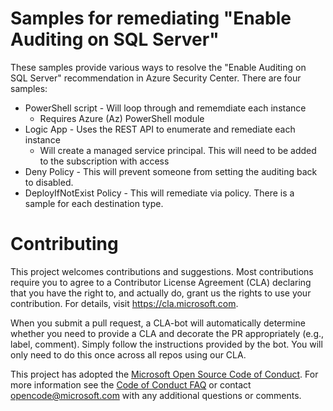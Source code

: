# Samples for remediating "Enable Auditing on SQL Server"

These samples provide various ways to resolve the "Enable Auditing on SQL Server" recommendation
in Azure Security Center.  There are four samples:

* PowerShell script - Will loop through and rememdiate each instance
    - Requires Azure (Az) PowerShell module
* Logic App - Uses the REST API to enumerate and remediate each instance
    - Will create a managed service principal.  This will need to be added to the subscription 
    with access
* Deny Policy - This will prevent someone from setting the auditing back to disabled.
* DeployIfNotExist Policy - This will remediate via policy.  There is a sample for each destination type.


# Contributing

This project welcomes contributions and suggestions.  Most contributions require you to agree to a
Contributor License Agreement (CLA) declaring that you have the right to, and actually do, grant us
the rights to use your contribution. For details, visit https://cla.microsoft.com.

When you submit a pull request, a CLA-bot will automatically determine whether you need to provide
a CLA and decorate the PR appropriately (e.g., label, comment). Simply follow the instructions
provided by the bot. You will only need to do this once across all repos using our CLA.

This project has adopted the [Microsoft Open Source Code of Conduct](https://opensource.microsoft.com/codeofconduct/).
For more information see the [Code of Conduct FAQ](https://opensource.microsoft.com/codeofconduct/faq/) or
contact [opencode@microsoft.com](mailto:opencode@microsoft.com) with any additional questions or comments.
